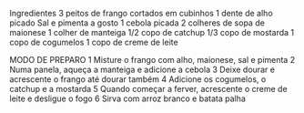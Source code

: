 Ingredientes
3 peitos de frango cortados em cubinhos
1 dente de alho picado
Sal e pimenta a gosto
1 cebola picada
2 colheres de sopa de maionese
1 colher de manteiga
1/2 copo de catchup
1/3 copo de mostarda
1 copo de cogumelos
1 copo de creme de leite

MODO DE PREPARO
1 Misture o frango com alho, maionese, sal e pimenta
2 Numa panela, aqueça a manteiga e adicione a cebola
3 Deixe dourar e acrescente o frango até dourar também
4 Adicione os cogumelos, o catchup e a mostarda
5 Quando começar a ferver, acrescente o creme de leite e desligue o fogo
6 Sirva com arroz branco e batata palha
